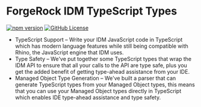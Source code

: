# ForgeRock IDM TypeScript Types
[![npm version](https://img.shields.io/npm/v/@agiledigital/idm-ts-types.svg?style=flat)](https://www.npmjs.com/package/@agiledigital/idm-ts-types) [![GitHub License](https://img.shields.io/github/license/agiledigital/idm-ts-types.svg)](https://github.com/agiledigital/idm-ts-types/blob/master/LICENSE)
* TypeScript Support – Write your IDM JavaScript code in TypeScript which has modern language features while still being compatible with Rhino, the JavaScript engine that IDM uses.
* Type Safety – We've put together some TypeScript types that wrap the IDM API to ensure that all your calls to the API are type safe, plus you get the added benefit of getting type-ahead assistance from your IDE.
* Managed Object Type Generation – We've built a parser that can generate TypeScript types from your Managed Object types, this means that you can use your Managed Object types directly in TypeScript which enables IDE type-ahead assistance and type safety.